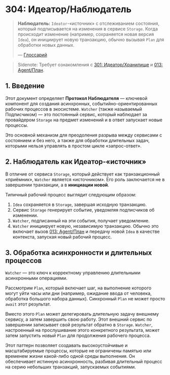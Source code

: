 # 304: Идеатор/Наблюдатель

> **Наблюдатель:** `Ideator`-«источник» с отслеживанием состояния, который подписывается на изменения в сервисе `Storage`. Когда происходит изменение (например, сохраняется новая версия `Idea`), он инициирует новую транзакцию, обычно вызывая `Plan` для обработки новых данных.
>
> — [Глоссарий](./000_glossary.md)

> Sidenote: Требует ознакомления с [301: Идеатор/Хранилище](./301_ideator_storage.md) и [013: Agent/План](./013_agent_plan.md).

## 1. Введение

Этот документ определяет **Протокол Наблюдателя** — ключевой компонент для создания асинхронных, событийно-ориентированных рабочих процессов в экосистеме. `Watcher` (также называемый Подписчиком) — это постоянный сервис, который наблюдает за провайдером `Storage` на предмет изменений и в ответ запускает новые процессы.

Это основной механизм для преодоления разрыва между сервисами с состоянием и без него, а также для обработки длительных задач, которыми нельзя управлять в простом цикле «запрос-ответ».

## 2. Наблюдатель как Идеатор-«источник»

В отличие от сервиса `Storage`, который действует как транзакционный «приёмник», `Watcher` является «источником». Его роль заключается не в завершении транзакции, а в **инициации новой**.

Типичный рабочий процесс выглядит следующим образом:

1. `Idea` сохраняется в `Storage`, завершая исходную транзакцию.
2. Сервис `Storage` генерирует событие, уведомляя подписчиков об изменении.
3. `Watcher`, подписанный на эти события, получает уведомление.
4. `Watcher` инициирует новую, независимую транзакцию. Обычно это включает вызов [013: Agent/План](./013_agent_plan.md) и передачу новой `Idea` в качестве контекста, запуская новый рабочий процесс.

## 3. Обработка асинхронности и длительных процессов

`Watcher` — это ключ к корректному управлению длительными асинхронными операциями.

Рассмотрим `Plan`, который включает шаг, на выполнение которого могут уйти часы или дни (например, ожидание ввода от человека, обработка большого набора данных). Синхронный `Plan` не может просто `await` этот результат.

Вместо этого `Plan` может делегировать длительную задачу внешнему сервису, а затем завершить свою работу. Этот внешний сервис по завершении записывает свой результат обратно в `Storage`. `Watcher`, настроенный на прослушивание этого конкретного результата, может затем запустить _новый_ `Plan` для продолжения рабочего процесса.

Этот паттерн позволяет создавать высокоустойчивые и масштабируемые процессы, которые не ограничены памятью или временем жизни какой-либо одной среды выполнения. Он обеспечивает истинную асинхронность, разбивая длительный процесс на серию небольших транзакций, запускаемых событиями.
